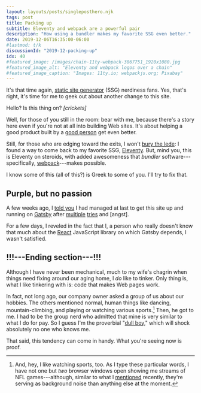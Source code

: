 ```yaml
---
layout: layouts/posts/singleposthero.njk
tags: post
title: Packing up
subtitle: Eleventy and webpack are a powerful pair
description: "How using a bundler makes my favorite SSG even better."
date: 2019-12-06T16:35:00-06:00
#lastmod: t/k
discussionId: "2019-12-packing-up"
idx: 40
#featured_image: /images/chain-11ty-webpack-3867751_1920x1080.jpg
#featured_image_alt: "Eleventy and webpack logos over a chain"
#featured_image_caption: "Images: 11ty.io; webpackjs.org; Pixabay"
---
```


It's that time again, [static site generator](https://staticgen.com) (SSG) nerdiness fans. Yes, that's right, it's time for me to geek out about another change to this site.

Hello? Is this thing on? *[crickets]*

Well, for those of you still in the room: bear with me, because there's a story here even if you're not at all into building Web sites. It's about helping a good product built by a [good person](https://www.zachleat.com) get even better.

Still, for those who are edging toward the exits, I won't [bury the lede](https://style.mla.org/dont-bury-the-lede/): I found a way to come back to my favorite SSG, [Eleventy](https://11ty.org). But, mind you, this is Eleventy on steroids, with added awesomeness that *bundler* software--- specifically, [webpack](https://webpackjs.org)---makes possible.

I know some of this (all of this?) is Greek to some of you. I'll try to fix that.

## Purple, but no passion

A few weeks ago, I [told you](/posts/2019/10/now-gatsby-geezer) I had managed at last to get this site up and running on [Gatsby](https://gatsbyjs.org) after [multiple](/posts/2019/07/why-staying-with-hugo) [tries](/posts/2019/09/why-left-hugo-eleventy) and [angst].

For a few days, I reveled in the fact that I, a person who really doesn't know that much about the [React](https://reactjs.org) JavaScript library on which Gatsby depends, I wasn't satisfied.

## !!!---Ending section---!!!

Although I have never been mechanical, much to my wife's chagrin when things need fixing around our aging home, I *do* like to tinker. Only thing is, what I like tinkering with is: code that makes Web pages work.

In fact, not long ago, our company owner asked a group of us about our hobbies. The others mentioned normal, human things like dancing, mountain-climbing, and playing or watching various sports.[^sports] Then, he got to me. I had to be the group nerd who admitted that mine is very similar to what I do for pay. So I guess I'm the proverbial "[dull boy](https://en.wikipedia.org/wiki/All_work_and_no_play_makes_Jack_a_dull_boy)," which will shock absolutely no one who knows me.

[^sports]: And, hey, I like watching sports, too. As I type these particular words, I have not one but *two* browser windows open showing me streams of NFL games---although, similar to what I [mentioned](/posts/2019/11/mixed-nuts-2019-11) recently, they're serving as background noise than anything else at the moment.

That said, this tendency can come in handy. What you're seeing now is proof.
